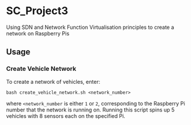 # SC_Project3
Using SDN and Network Function Virtualisation principles to create a network on Raspberry Pis

## Usage
### Create Vehicle Network
To create a network of vehicles, enter:
```
bash create_vehicle_network.sh <network_number>
```
where `<network_number` is either `1` or `2`, corresponding to the Raspberry Pi number that the network is running on. Running this script spins up 5 vehicles with 8 sensors each on the specified Pi.